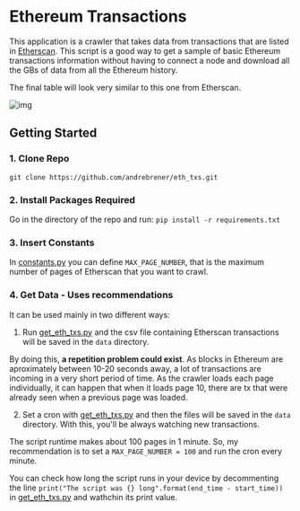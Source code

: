 # Ethereum Transactions

This application is a crawler that takes data from transactions that are listed in [Etherscan](https://etherscan.io/txs). This script is a good way to get a sample of basic Ethereum transactions information without having to connect a node and download all the GBs of data from all the Ethereum history.

The final table will look very similar to this one from Etherscan.

![img](https://i.imgur.com/Z0p2WKy.png)

## Getting Started

### 1. Clone Repo

`git clone https://github.com/andrebrener/eth_txs.git`

### 2. Install Packages Required

Go in the directory of the repo and run:
```pip install -r requirements.txt```

### 3. Insert Constants
In [constants.py](https://github.com/andrebrener/eth_txs/blob/master/python/constants.py) you can define `MAX_PAGE_NUMBER`, that is the maximum number of pages of Etherscan that you want to crawl.

### 4. Get Data - Uses recommendations

It can be used mainly in two different ways:

1. Run [get_eth_txs.py](https://github.com/andrebrener/eth_txs/blob/master/python/get_eth_txs.py) and the csv file containing Etherscan transactions will be saved in the `data` directory.
   
By doing this, **a repetition problem could exist**. As blocks in Ethereum are aproximately between 10-20 seconds away, a lot of transactions are incoming in a very short period of time. As the crawler loads each page individually, it can happen that when it loads page 10, there are tx that were already seen when a previous page was loaded. 

2. Set a cron with [get_eth_txs.py](https://github.com/andrebrener/eth_txs/blob/master/python/get_eth_txs.py) and then the files will be saved in the `data` directory. With this, you'll be always watching new transactions.

The script runtime makes about 100 pages in 1 minute. So, my recommendation is to set a `MAX_PAGE_NUMBER = 100` and run the cron every minute.

You can check how long the script runs in your device by decommenting the line `print("The script was {} long".format(end_time - start_time))` in [get_eth_txs.py](https://github.com/andrebrener/eth_txs/blob/master/python/get_eth_txs.py) and wathchin its print value.
